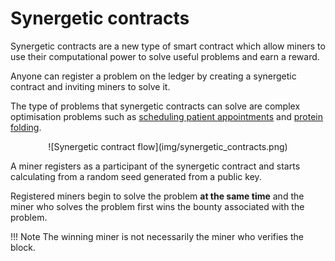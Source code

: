<H1>Synergetic contracts</H1>

Synergetic contracts are a new type of smart contract which allow miners to use their computational power to solve useful problems and earn a reward.

Anyone can register a problem on the ledger by creating a synergetic contract and inviting miners to solve it. 

The type of problems that synergetic contracts can solve are complex optimisation problems such as <a href="https://www.ijstr.org/final-print/aug2018/The-Optimized-Algorithm-For-Prioritizing-And-Scheduling-Of-Patient-Appointment-At-A-Health-Center-According-To-The-Highest-Rating-In-Waiting-Queue.pdf" target=_blank>scheduling patient appointments</a> and <a href="https://en.wikipedia.org/wiki/Protein_folding" target=_blank>protein folding</a>.

<center>![Synergetic contract flow](img/synergetic_contracts.png)</center>

A miner registers as a participant of the synergetic contract and starts calculating from a random seed generated from a public key.

Registered miners begin to solve the problem **at the same time** and the miner who solves the problem first wins the bounty associated with the problem. 

!!! Note
	The winning miner is not necessarily the miner who verifies the block.

